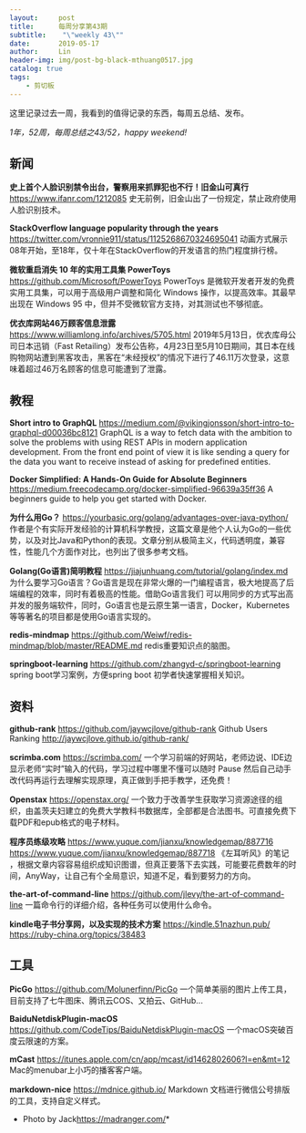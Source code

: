 ```yaml
---
layout:     post
title:      每周分享第43期
subtitle:    "\"weekly 43\""
date:       2019-05-17
author:     Lin
header-img: img/post-bg-black-mthuang0517.jpg
catalog: true
tags:
    - 剪切板
---
```


这里记录过去一周，我看到的值得记录的东西，每周五总结、发布。

*1年，52周，每周总结之43/52，happy weekend!*

## 新闻

**史上首个人脸识别禁令出台，警察用来抓罪犯也不行！旧金山可真行**
<https://www.ifanr.com/1212085>
史无前例，旧金山出了一份规定，禁止政府使用人脸识别技术。

**StackOverflow language popularity through the years**
<https://twitter.com/vronnie911/status/1125268670324695041>
动画方式展示08年开始，至18年，仅十年在StackOverflow的开发语言的热门程度排行榜。

**微软重启消失 10 年的实用工具集 PowerToys**
<https://github.com/Microsoft/PowerToys>
PowerToys 是微软开发者开发的免费实用工具集，可以用于高级用户调整和简化 Windows 操作，以提高效率。其最早出现在 Windows 95 中，但并不受微软官方支持，对其测试也不够彻底。

**优衣库网站46万顾客信息泄露**
<https://www.williamlong.info/archives/5705.html>
2019年5月13日，优衣库母公司日本迅销（Fast Retailing）发布公告称，4月23日至5月10日期间，其日本在线购物网站遭到黑客攻击，黑客在“未经授权”的情况下进行了46.11万次登录，这意味着超过46万名顾客的信息可能遭到了泄露。

## 教程

**Short intro to GraphQL**
<https://medium.com/@vikingjonsson/short-intro-to-graphql-d00036bc8121>
GraphQL is a way to fetch data with the ambition to solve the problems with using REST APIs in modern application development. From the front end point of view it is like sending a query for the data you want to receive instead of asking for predefined entities.

**Docker Simplified: A Hands-On Guide for Absolute Beginners**
<https://medium.freecodecamp.org/docker-simplified-96639a35ff36>
A beginners guide to help you get started with Docker.

**为什么用Go？**
<https://yourbasic.org/golang/advantages-over-java-python/>
作者是个有实际开发经验的计算机科学教授，这篇文章是他个人认为Go的一些优势，以及对比Java和Python的表现。文章分别从极简主义，代码透明度，兼容性，性能几个方面作对比，也列出了很多参考文档。

**Golang(Go语言)简明教程**
<https://jiajunhuang.com/tutorial/golang/index.md>
为什么要学习Go语言？Go语言是现在非常火爆的一门编程语言，极大地提高了后端编程的效率，同时有着极高的性能。借助Go语言我们 可以用同步的方式写出高并发的服务端软件，同时，Go语言也是云原生第一语言，Docker，Kubernetes等等著名的项目都是使用Go语言实现的。

**redis-mindmap**
<https://github.com/Weiwf/redis-mindmap/blob/master/README.md>
redis重要知识点的脑图。

**springboot-learning**
<https://github.com/zhangyd-c/springboot-learning>
spring boot学习案例，方便spring boot 初学者快速掌握相关知识。


## 资料

**github-rank**
<https://github.com/jaywcjlove/github-rank>
Github Users Ranking <http://jaywcjlove.github.io/github-rank/>

**scrimba.com**
<https://scrimba.com/>
一个学习前端的好网站，老师边说、IDE边显示老师“实时”输入的代码，学习过程中哪里不懂可以随时 Pause 然后自己动手改代码再运行去理解实现原理，真正做到手把手教学，还免费！

**Openstax**
<https://openstax.org/>
一个致力于改善学生获取学习资源途径的组织，由盖茨夫妇建立的免费大学教科书数据库，全部都是合法图书。可直接免费下载PDF和epub格式的电子材料。

**程序员练级攻略**
<https://www.yuque.com/jianxu/knowledgemap/887716>
<https://www.yuque.com/jianxu/knowledgemap/887718>
《左耳听风》的笔记 ，根据文章内容容易组织成知识图谱，但真正要落下去实践，可能要花费数年的时间，AnyWay，让自己有个全局意识，知道不足，看到要努力的方向。

**the-art-of-command-line**
<https://github.com/jlevy/the-art-of-command-line>
一篇命令行的详细介绍，各种任务可以使用什么命令。

**kindle电子书分享网，以及实现的技术方案**
<https://kindle.51nazhun.pub/>
<https://ruby-china.org/topics/38483>

## 工具

**PicGo**
<https://github.com/Molunerfinn/PicGo>
一个简单美丽的图片上传工具，目前支持了七牛图床、腾讯云COS、又拍云、GitHub...

**BaiduNetdiskPlugin-macOS**
<https://github.com/CodeTips/BaiduNetdiskPlugin-macOS>
一个macOS突破百度云限速的方案。

**mCast**
<https://itunes.apple.com/cn/app/mcast/id1462802606?l=en&mt=12>
Mac的menubar上小巧的播客客户端。

**markdown-nice**
<https://mdnice.github.io/>
Markdown 文档进行微信公号排版的工具，支持自定义样式。

* Photo by Jack<https://madranger.com/>*